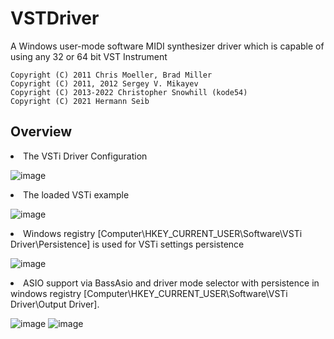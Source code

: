 # VSTDriver
A Windows user-mode software MIDI synthesizer driver which is capable of using any 32 or 64 bit VST Instrument

<code>Copyright (C) 2011 Chris Moeller, Brad Miller</code><br>
<code>Copyright (C) 2011, 2012 Sergey V. Mikayev</code><br>
<code>Copyright (C) 2013-2022 Christopher Snowhill (kode54)</code><br>
<code>Copyright (C) 2021 Hermann Seib</code>

## Overview
<li>The VSTi Driver Configuration</li>

![image](https://user-images.githubusercontent.com/100102043/158668700-f3b020b7-2adf-4072-aee5-592570b3e8a0.png)

<li>The loaded VSTi example</li>

![image](https://user-images.githubusercontent.com/100102043/155242979-be7ed294-53eb-4afd-98be-fad7232218ae.png)

<li>Windows registry [Computer\HKEY_CURRENT_USER\Software\VSTi Driver\Persistence] is used for VSTi settings persistence</li>

![image](https://user-images.githubusercontent.com/100102043/155243242-4c409017-0686-4382-828f-9c599fd186ef.png)

<li>ASIO support via BassAsio and driver mode selector with persistence in windows registry [Computer\HKEY_CURRENT_USER\Software\VSTi Driver\Output Driver].</li>

![image](https://user-images.githubusercontent.com/100102043/158668867-ffffecbf-453f-4bc9-9315-daff92420b4f.png)
![image](https://user-images.githubusercontent.com/100102043/158668801-645df329-d221-4d41-a71d-821c88adeb43.png)

